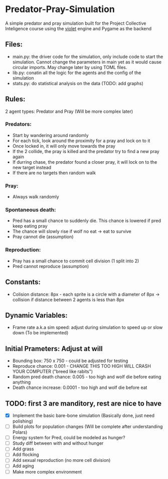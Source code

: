 # Predator-Pray-Simulation

A simple predator and pray simulation built for the Project Collective Inteligence course using the [violet](https://github.com/m-rots/violet) engine and Pygame as the backend

## Files:
- main.py: the driver code for the simulation, only include code to start the simulation. Cannot change the parameters in main yet as it would cause circular imports. May change later by using TOML files.
- lib.py: conatin all the logic for the agents and the config of the simulation
- stats.py: do statistical analysis on the data (TODO: add graphs)

## Rules:
2 agent types: Predator and Pray (Will be more complex later)

### Predators:
- Start by wandering around randomly
- For each tick, look around the proximity for a pray and lock on to it
- Once locked in, it will only move towards the pray
- If the 2 collide, the pray is killed and the predator try to find a new pray again
- If durring chase, the predator found a closer pray, it will lock on to the new target instead
- If there are no targets then random walk

### Pray:
- Always walk randomly

### Spontaneous death:
- Pred has a small chance to suddenly die. This chance is lowered if pred keep eating pray 
- The chance will slowly rise if wolf no eat -> eat to survive
- Pray cannot die (assumption)

### Reproduction:
- Pray has a small chance to commit cell division (1 split into 2)
- Pred cannot reproduce (assumption)

## Constants:

- Colision distance: 8px - each sprite is a circle with a diameter of 8px -> collision if distance between 2 agents is less than 8px

## Dynamic Variables:

- Frame rate a.k.a sim speed: adjust during simulation to speed up or slow down (To be implemented)

## Initial Prameters: Adjust at will
- Bounding box: 750 x 750 - could be adjusted for testing
- Reproduce chance: 0.001 - CHANGE THIS TOO HIGH WILL CRASH YOUR COMPUTER ("breed like rabits")
- Random pred death chance: 0.005 - too high and wolf die before eating anything
- Death chance increase: 0.0001 - too high and wolf die before eat

## TODO: first 3 are manditory, rest are nice to have
- [x] Implement the basic bare-bone simulation (Basically done, just need polishing)
- [ ] Build plots for population changes (Will be complete after understanding Polars)
- [ ] Energy system for Pred, could be modeled as hunger?
- [ ] Study diff between with and without hunger
- [ ] Add grass
- [ ] Add flocking
- [ ] Add sexual reproduction (no more cell division)
- [ ] Add aging
- [ ] Make more complex environment
